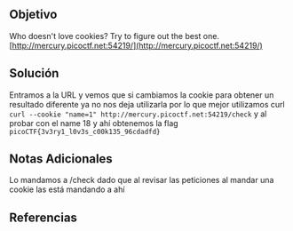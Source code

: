 ## Objetivo
Who doesn't love cookies? Try to figure out the best one. [http://mercury.picoctf.net:54219/](http://mercury.picoctf.net:54219/)

## Solución
Entramos a la URL y vemos que si cambiamos la cookie para obtener un resultado diferente ya no nos deja utilizarla por lo que mejor utilizamos curl `curl --cookie "name=1" http://mercury.picoctf.net:54219/check` y al probar con el name 18 y ahí obtenemos la flag `picoCTF{3v3ry1_l0v3s_c00k135_96cdadfd}`

## Notas Adicionales
Lo mandamos a /check dado que al revisar las peticiones al mandar una cookie las está mandando a ahí 

## Referencias
